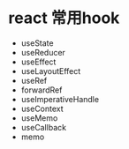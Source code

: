 # react 常用hook

- useState
- useReducer
- useEffect
- useLayoutEffect
- useRef
- forwardRef
- useImperativeHandle
- useContext
- useMemo
- useCallback
- memo
